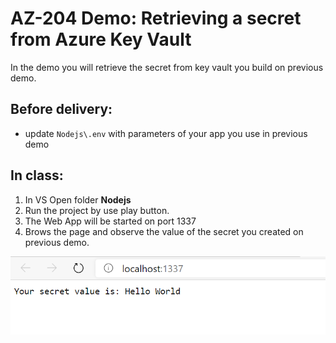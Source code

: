 # AZ-204 Demo: Retrieving a secret from Azure Key Vault 

In the demo you will retrieve the secret from key vault you build on previous demo.

## Before delivery:

- update `Nodejs\.env` with parameters of your app you use in previous demo

## In class:

1. In VS Open folder **Nodejs**
1. Run the project by use play button.
1. The Web App will be started on port 1337
1. Brows the page and observe the value of the secret you created on previous demo.

![SAS](Nodejs\screen.png)

